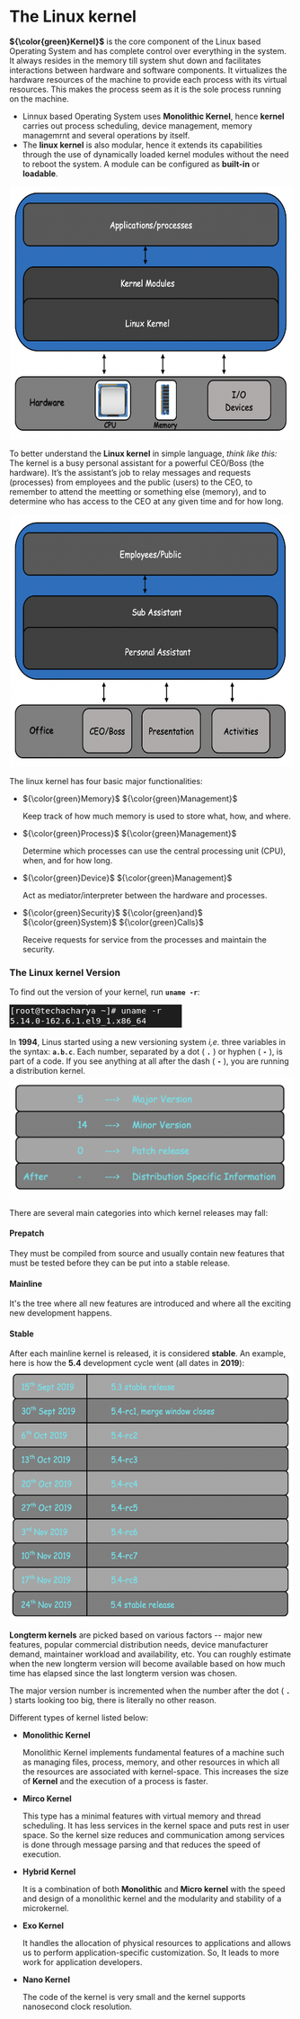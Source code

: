 # The Linux kernel

**${\color{green}Kernel}$** is the core component of the Linux based Operating System and has complete control over everything in the system. It always resides in the memory till system shut down and facilitates interactions between hardware and software components. It virtualizes the hardware resources of the machine to provide each process with its virtual resources. This makes the process seem as it is the sole process running on the machine. 

  - Linnux based Operating System uses **Monolithic Kernel**, hence **kernel** carries out process scheduling, device management, memory managemrnt and several operations by itself.
  - The **linux kernel** is also modular, hence it extends its capabilities through the use of dynamically loaded kernel modules without the need to reboot the system. A module can be configured as **built-in** or **loadable**.

  <img src="../../images/core-concept/linux-kernel.png" height="450" width="600">

To better understand the **Linux kernel** in simple language, _think like this:_ The kernel is a busy personal assistant for a powerful CEO/Boss (the hardware). It’s the assistant’s job to relay messages and requests (processes) from employees and the public (users) to the CEO, to remember to attend the meetting or something else (memory), and to determine who has access to the CEO at any given time and for how long.

<img src="../../images/core-concept/linux-kernel-eg.png" height="450" width="600">


The linux kernel has four basic major functionalities:
  - ${\color{green}Memory}$ ${\color{green}Management}$

    Keep track of how much memory is used to store what, how, and where.
  - ${\color{green}Process}$ ${\color{green}Management}$

    Determine which processes can use the central processing unit (CPU), when, and for how long.
  - ${\color{green}Device}$ ${\color{green}Management}$

    Act as mediator/interpreter between the hardware and processes.
  - ${\color{green}Security}$ ${\color{green}and}$ ${\color{green}System}$ ${\color{green}Calls}$

    Receive requests for service from the processes and maintain the security.

### The Linux kernel Version
To find out the version of your kernel, run **`uname -r`**:

   ![kernel version](../../images/core-concept/kernel-version.png)

In **1994**, Linus started using a new versioning system _i,e._ three variables in the syntax: **` a.b.c `**. Each number, separated by a dot ( **` . `** ) or hyphen ( **` - `** ), is part of a code. If you see anything at all after the dash ( **` - `** ), you are running a distribution kernel.
   ![version details](../../images/core-concept/version-details.png)

There are several main categories into which kernel releases may fall:
#### Prepatch
They must be compiled from source and usually contain new features that must be tested before they can be put into a stable release.
 
#### Mainline
It's the tree where all new features are introduced and where all the exciting new development happens.

#### Stable
After each mainline kernel is released, it is considered **stable**. An example, here is how the **5.4** development cycle went (all dates in **2019**):
   <img src="../../images/core-concept/stable-version.png" height="450" width="600"> 

**Longterm kernels** are picked based on various factors -- major new features, popular commercial distribution needs, device manufacturer demand, maintainer workload and availability, etc. You can roughly estimate when the new longterm version will become available based on how much time has elapsed since the last longterm version was chosen.

The major version number is incremented when the number after the dot ( **` . `** ) starts looking too big, there is literally no other reason.
 





Different types of kernel listed below:
  - **Monolithic Kernel**

    Monolithic Kernel implements fundamental features of a machine such as managing files, process, memory, and other resources in which all the resources are associated with kernel-space. This increases the size of **Kernel** and the execution of a process is faster.
  - **Mirco Kernel**

    This type has a minimal features with virtual memory and thread scheduling. It has less services in the kernel space and puts rest in user space. So the kernel size reduces and communication among services is done through message parsing and that reduces the speed of execution.
  - **Hybrid Kernel**

    It is a combination of both **Monolithic** and **Micro kernel** with the speed and design of a monolithic kernel and the modularity and stability of a microkernel.
  - **Exo Kernel**

    It handles the allocation of physical resources to applications and allows us to perform application-specific customization. So, It leads to more work for application developers.
  - **Nano Kernel**

    The code of the kernel is very small and the kernel supports nanosecond clock resolution.

